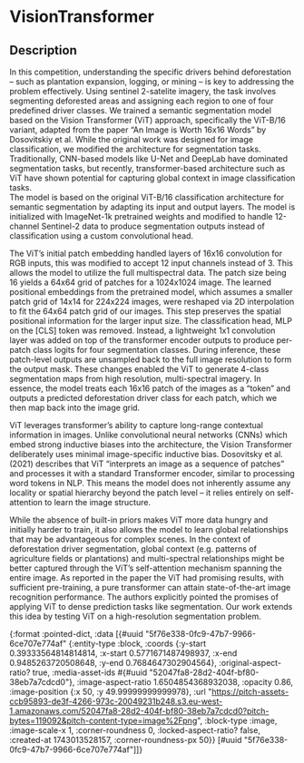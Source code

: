 # VisionTransformer

## Description

In this competition, understanding the specific drivers behind deforestation – such as plantation expansion, logging, or mining – is key to addressing the problem effectively. Using sentinel 2-satelite imagery, the task involves segmenting deforested areas and assigning each region to one of four predefined driver classes. 
We trained a semantic segmentation model based on the Vision Transformer (ViT) approach, specifically the ViT-B/16 variant, adapted from the paper “An Image is Worth 16x16 Words” by Dosovitskiy et al. While the original work was designed for image classification, we modified the architecture for segmentation tasks.
Traditionally, CNN-based models like U-Net and DeepLab have dominated segmentation tasks, but recently, transformer-based architecture such as ViT have shown potential for capturing global context in image classification tasks.  
The model is based on the original ViT-B/16 classification architecture for semantic segmentation by adapting its input and output layers. The model is initialized with ImageNet-1k pretrained weights and modified to handle 12-channel Sentinel-2 data to produce segmentation outputs instead of classification using a custom convolutional head. 

The ViT’s initial patch embedding handled layers of 16x16 convolution for RGB inputs, this was modified to accept 12 input channels instead of 3. This allows the model to utilize the full multispectral data. The patch size being 16 yields a 64x64 grid of patches for a 1024x1024 image. 
The learned positional embeddings from the pretrained model, which assumes a smaller patch grid of 14x14 for 224x224 images, were reshaped via 2D interpolation to fit the 64x64 patch grid of our images. This step preserves the spatial positional information for the larger input size. 
The classification head, MLP on the [CLS] token was removed. Instead, a lightweight 1x1 convolution layer was added on top of the transformer encoder outputs to produce per-patch class logits for four segmentation classes. During inference, these patch-level outputs are unsampled back to the full image resolution to form the output mask.
These changes enabled the ViT to generate 4-class segmentation maps from high resolution, multi-spectral imagery. In essence, the model treats each 16x16 patch of the images as a “token” and outputs a predicted deforestation driver class for each patch, which we then map back into the image grid.

ViT leverages transformer’s ability to capture long-range contextual information in images. Unlike convolutional neural networks (CNNs) which embed strong inductive biases into the architecture, the Vision Transformer deliberately uses minimal image-specific inductive bias. 
Dosovitsky et al. (2021) describes that ViT “interprets an image as a sequence of patches” and processes it with a standard Transformer encoder, similar to processing word tokens in NLP. This means the model does not inherently assume any locality or spatial hierarchy beyond the patch level – it relies entirely on self-attention to learn the image structure. 

While the absence of built-in priors makes ViT more data hungry and initially harder to train, it also allows the model to learn global relationships that may be advantageous for complex scenes. In the context of deforestation driver segmentation, global context (e.g. patterns of agriculture fields or plantations) and multi-spectral relationships might be better captured through the ViT’s self-attention mechanism spanning the entire image. 
As reported in the paper the ViT had promising results, with sufficient pre-training, a pure transformer can attain state-of-the-art image recognition performance. The authors explicitly pointed the promises of applying ViT to dense prediction tasks like segmentation. Our work extends this idea by testing ViT on a high-resolution segmentation problem. 

{:format :pointed-dict, :data [{#uuid "5f76e338-0fc9-47b7-9966-6ce707e774af" {:entity-type :block, :coords {:y-start 0.39333564814814814, :x-start 0.5771671487498937, :x-end 0.9485263720508648, :y-end 0.7684647302904564}, :original-aspect-ratio? true, :media-asset-ids #{#uuid "52047fa8-28d2-404f-bf80-38eb7a7cdcd0"}, :image-aspect-ratio 1.6504854368932038, :opacity 0.86, :image-position {:x 50, :y 49.99999999999978}, :url "https://pitch-assets-ccb95893-de3f-4266-973c-20049231b248.s3.eu-west-1.amazonaws.com/52047fa8-28d2-404f-bf80-38eb7a7cdcd0?pitch-bytes=119092&pitch-content-type=image%2Fpng", :block-type :image, :image-scale-x 1, :corner-roundness 0, :locked-aspect-ratio? false, :created-at 1743013528157, :corner-roundness-px 50}} [#uuid "5f76e338-0fc9-47b7-9966-6ce707e774af"]]}
